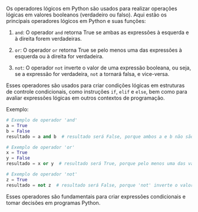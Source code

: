Os operadores lógicos em Python são usados para realizar operações lógicas em valores booleanos (verdadeiro ou falso). Aqui estão os principais operadores lógicos em Python e suas funções:

1. `and`: O operador `and` retorna True se ambas as expressões à esquerda e à direita forem verdadeiras.

2. `or`: O operador `or` retorna True se pelo menos uma das expressões à esquerda ou à direita for verdadeira.

3. `not`: O operador `not` inverte o valor de uma expressão booleana, ou seja, se a expressão for verdadeira, `not` a tornará falsa, e vice-versa.

Esses operadores são usados para criar condições lógicas em estruturas de controle condicionais, como instruções `if`, `elif` e `else`, bem como para avaliar expressões lógicas em outros contextos de programação.

Exemplo:

```python
# Exemplo de operador 'and'
a = True
b = False
resultado = a and b  # resultado será False, porque ambos a e b não são verdadeiros

# Exemplo de operador 'or'
x = True
y = False
resultado = x or y  # resultado será True, porque pelo menos uma das variáveis é verdadeira

# Exemplo de operador 'not'
z = True
resultado = not z  # resultado será False, porque 'not' inverte o valor de z
```

Esses operadores são fundamentais para criar expressões condicionais e tomar decisões em programas Python.
